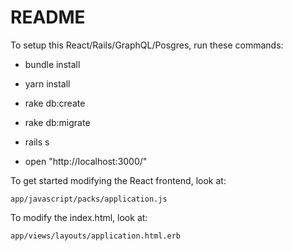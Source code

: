 # README

To setup this React/Rails/GraphQL/Posgres, run these commands:

* bundle install

* yarn install

* rake db:create

* rake db:migrate

* rails s

* open "http://localhost:3000/"

To get started modifying the React frontend, look at:

`app/javascript/packs/application.js`

To modify the index.html, look at:

`app/views/layouts/application.html.erb`